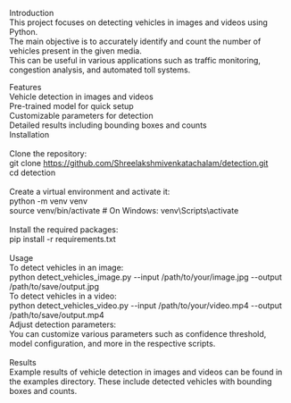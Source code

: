 Introduction<br>
This project focuses on detecting vehicles in images and videos using Python.<br> The main objective is to accurately identify and count the number of vehicles present in the given media.<br> This can be useful in various applications such as traffic monitoring, congestion analysis, and automated toll systems.<br>

Features<br>
Vehicle detection in images and videos<br>
Pre-trained model for quick setup<br>
Customizable parameters for detection<br>
Detailed results including bounding boxes and counts<br>
Installation<br>
<br>
Clone the repository:<br>
git clone https://github.com/Shreelakshmivenkatachalam/detection.git<br>
cd detection<br>
<br>
Create a virtual environment and activate it:<br>
python -m venv venv<br>
source venv/bin/activate   # On Windows: venv\Scripts\activate<br>
<br>
Install the required packages:<br>
pip install -r requirements.txt<br>
<br>
Usage<br>
To detect vehicles in an image:<br>
python detect_vehicles_image.py --input /path/to/your/image.jpg --output /path/to/save/output.jpg<br>
To detect vehicles in a video:<br>
python detect_vehicles_video.py --input /path/to/your/video.mp4 --output /path/to/save/output.mp4<br>
Adjust detection parameters:<br>
You can customize various parameters such as confidence threshold, model configuration, and more in the respective scripts.<br>
<br>
Results<br>
Example results of vehicle detection in images and videos can be found in the examples directory. These include detected vehicles with bounding boxes and counts.<br>
